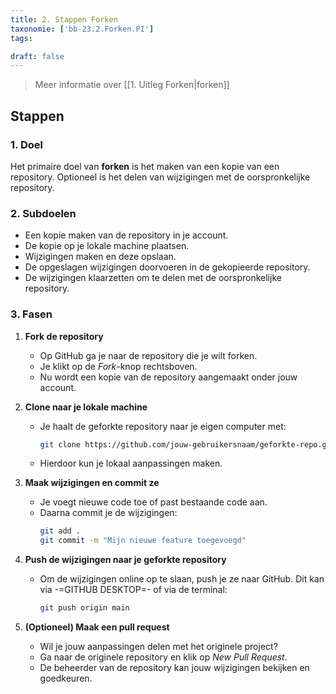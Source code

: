 ```yaml
---
title: 2. Stappen Forken
taxonomie: ['bb-23.2.Forken.PI']
tags:

draft: false 
---
```


> Meer informatie over [[1. Uitleg Forken|forken]]

## Stappen
### 1. Doel
Het primaire doel van **forken** is het maken van een kopie van een repository. Optioneel is het delen van wijzigingen met de oorspronkelijke repository.

### 2. Subdoelen
  - Een kopie maken van de repository in je account.
  - De kopie op je lokale machine plaatsen.
  - Wijzigingen maken en deze opslaan.
  - De opgeslagen wijzigingen doorvoeren in de gekopieerde repository.
  - De wijzigingen klaarzetten om te delen met de oorspronkelijke repository.

### 3. Fasen
1. **Fork de repository**  
   - Op GitHub ga je naar de repository die je wilt forken.  
   - Je klikt op de *Fork*-knop rechtsboven.  
   - Nu wordt een kopie van de repository aangemaakt onder jouw account.  

2. **Clone naar je lokale machine**  
   - Je haalt de geforkte repository naar je eigen computer met:  
     ```sh
     git clone https://github.com/jouw-gebruikersnaam/geforkte-repo.git
     ```
   - Hierdoor kun je lokaal aanpassingen maken.  

3. **Maak wijzigingen en commit ze**  
   - Je voegt nieuwe code toe of past bestaande code aan.  
   - Daarna commit je de wijzigingen:  
     ```sh
     git add .
     git commit -m "Mijn nieuwe feature toegevoegd"
     ```

4. **Push de wijzigingen naar je geforkte repository**  
   - Om de wijzigingen online op te slaan, push je ze naar GitHub. Dit kan via -=GITHUB DESKTOP=- of via de terminal:
     ```sh
     git push origin main
     ```
   
5. **(Optioneel) Maak een pull request**  
   - Wil je jouw aanpassingen delen met het originele project?  
   - Ga naar de originele repository en klik op *New Pull Request*.  
   - De beheerder van de repository kan jouw wijzigingen bekijken en goedkeuren.  
